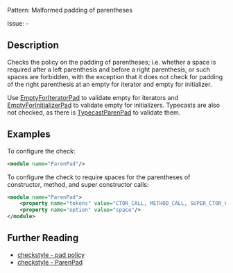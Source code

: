 Pattern: Malformed padding of parentheses

Issue: -

## Description

Checks the policy on the padding of parentheses; i.e. whether a space is required after a left parenthesis and before a right parenthesis, or such spaces are forbidden, with the exception that it does not check for padding of the right parenthesis at an empty for iterator and empty for initializer. 

Use [EmptyForIteratorPad](http://checkstyle.sourceforge.net/config_whitespace.html#EmptyForIteratorPad) to validate empty for iterators and [EmptyForInitializerPad](http://checkstyle.sourceforge.net/config_whitespace.html#EmptyForInitializerPad) to validate empty for initializers. Typecasts are also not checked, as there is [TypecastParenPad](http://checkstyle.sourceforge.net/config_whitespace.html#TypecastParenPad) to validate them. 

## Examples

To configure the check: 


```xml
<module name="ParenPad"/>
```
        

To configure the check to require spaces for the parentheses of constructor, method, and super constructor calls: 


```xml
<module name="ParenPad">
    <property name="tokens" value="CTOR_CALL, METHOD_CALL, SUPER_CTOR_CALL"/>
    <property name="option" value="space"/>
</module>
```

## Further Reading

* [checkstyle - pad policy](http://checkstyle.sourceforge.net/property_types.html#parenPad)
* [checkstyle - ParenPad](http://checkstyle.sourceforge.net/config_whitespace.html#ParenPad)
